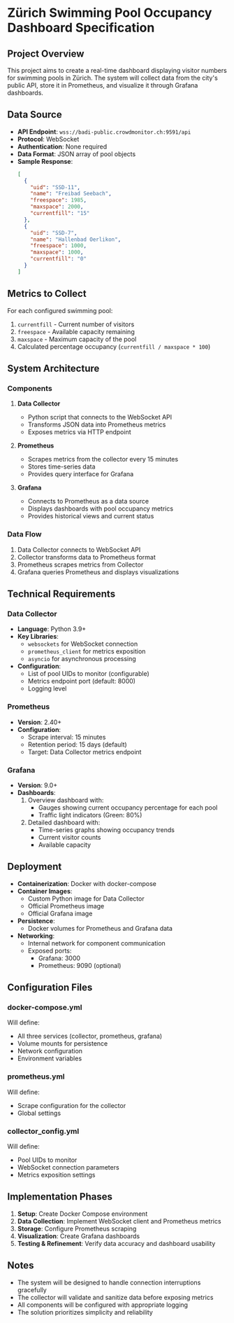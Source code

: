 # Zürich Swimming Pool Occupancy Dashboard Specification

## Project Overview
This project aims to create a real-time dashboard displaying visitor numbers for swimming pools in Zürich. The system will collect data from the city's public API, store it in Prometheus, and visualize it through Grafana dashboards.

## Data Source
- **API Endpoint**: `wss://badi-public.crowdmonitor.ch:9591/api`
- **Protocol**: WebSocket
- **Authentication**: None required
- **Data Format**: JSON array of pool objects
- **Sample Response**:
  ```json
  [
    {
      "uid": "SSD-11",
      "name": "Freibad Seebach",
      "freespace": 1985,
      "maxspace": 2000,
      "currentfill": "15"
    },
    {
      "uid": "SSD-7",
      "name": "Hallenbad Oerlikon",
      "freespace": 1000,
      "maxspace": 1000,
      "currentfill": "0"
    }
  ]
  ```

## Metrics to Collect
For each configured swimming pool:
1. `currentfill` - Current number of visitors
2. `freespace` - Available capacity remaining
3. `maxspace` - Maximum capacity of the pool
4. Calculated percentage occupancy (`currentfill / maxspace * 100`)

## System Architecture

### Components
1. **Data Collector**
    - Python script that connects to the WebSocket API
    - Transforms JSON data into Prometheus metrics
    - Exposes metrics via HTTP endpoint

2. **Prometheus**
    - Scrapes metrics from the collector every 15 minutes
    - Stores time-series data
    - Provides query interface for Grafana

3. **Grafana**
    - Connects to Prometheus as a data source
    - Displays dashboards with pool occupancy metrics
    - Provides historical views and current status

### Data Flow
1. Data Collector connects to WebSocket API
2. Collector transforms data to Prometheus format
3. Prometheus scrapes metrics from Collector
4. Grafana queries Prometheus and displays visualizations

## Technical Requirements

### Data Collector
- **Language**: Python 3.9+
- **Key Libraries**:
    - `websockets` for WebSocket connection
    - `prometheus_client` for metrics exposition
    - `asyncio` for asynchronous processing
- **Configuration**:
    - List of pool UIDs to monitor (configurable)
    - Metrics endpoint port (default: 8000)
    - Logging level

### Prometheus
- **Version**: 2.40+
- **Configuration**:
    - Scrape interval: 15 minutes
    - Retention period: 15 days (default)
    - Target: Data Collector metrics endpoint

### Grafana
- **Version**: 9.0+
- **Dashboards**:
    1. Overview dashboard with:
        - Gauges showing current occupancy percentage for each pool
        - Traffic light indicators (Green: 80%)
    2. Detailed dashboard with:
        - Time-series graphs showing occupancy trends
        - Current visitor counts
        - Available capacity

## Deployment
- **Containerization**: Docker with docker-compose
- **Container Images**:
    - Custom Python image for Data Collector
    - Official Prometheus image
    - Official Grafana image
- **Persistence**:
    - Docker volumes for Prometheus and Grafana data
- **Networking**:
    - Internal network for component communication
    - Exposed ports:
        - Grafana: 3000
        - Prometheus: 9090 (optional)

## Configuration Files

### docker-compose.yml
Will define:
- All three services (collector, prometheus, grafana)
- Volume mounts for persistence
- Network configuration
- Environment variables

### prometheus.yml
Will define:
- Scrape configuration for the collector
- Global settings

### collector_config.yml
Will define:
- Pool UIDs to monitor
- WebSocket connection parameters
- Metrics exposition settings

## Implementation Phases
1. **Setup**: Create Docker Compose environment
2. **Data Collection**: Implement WebSocket client and Prometheus metrics
3. **Storage**: Configure Prometheus scraping
4. **Visualization**: Create Grafana dashboards
5. **Testing & Refinement**: Verify data accuracy and dashboard usability

## Notes
- The system will be designed to handle connection interruptions gracefully
- The collector will validate and sanitize data before exposing metrics
- All components will be configured with appropriate logging
- The solution prioritizes simplicity and reliability
